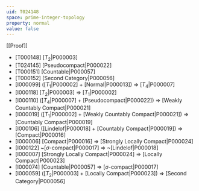 ```yaml
---
uid: T024148
space: prime-integer-topology
property: normal
value: false
---
```

[[Proof]]

* [T000148] [$T_2$|P000003]
* [T024145] [Pseudocompact|P000022]
* [T000151] [Countable|P000057]
* [T000152] [Second Category|P000056]
* [I000099] ([$T_1$|P000002] + [Normal|P000013]) => [$T_4$|P000007]
* [I000118] [$T_2$|P000003] => [$T_1$|P000002]
* [I000110] ([$T_4$|P000007] + [Pseudocompact|P000022]) => [Weakly Countably Compact|P000021]
* [I000019] ([$T_1$|P000002] + [Weakly Countably Compact|P000021]) => [Countably Compact|P000019]
* [I000106] ([Lindelof|P000018] + [Countably Compact|P000019]) => [Compact|P000016]
* [I000006] [Compact|P000016] => [Strongly Locally Compact|P000024]
* [I000122] ~[$\sigma$-compact|P000017] => ~[Lindelof|P000018]
* [I000007] [Strongly Locally Compact|P000024] => [Locally Compact|P000023]
* [I000074] [Countable|P000057] => [$\sigma$-compact|P000017]
* [I000059] ([$T_2$|P000003] + [Locally Compact|P000023]) => [Second Category|P000056]


